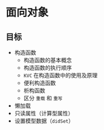# 面向对象

## 目标

* 构造函数
    * 构造函数的基本概念
    * 构造函数的执行顺序
    * `KVC` 在构造函数中的使用及原理
    * 便利构造函数
    * 析构函数
    * 区分 `重载` 和 `重写`
* 懒加载
* 只读属性（计算型属性）
* 设置模型数据（`didSet`）


